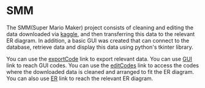 # SMM
The SMM(Super Mario Maker) project consists of cleaning and editing the data downloaded via [kaggle](https://www.kaggle.com/leomauro/smmnet), and then transferring this data to the relevant ER diagram. In addition, a basic GUI was created that can connect to the database, retrieve data and display this data using python's tkinter library.

You can use the [exportCode](https://github.com/gayecolakoglu/SMM/tree/main/exportCode) link to export relevant data.
You can use [GUI](https://github.com/gayecolakoglu/SMM/tree/main/GUI) link to reach GUI codes.
You can use the [editCodes](https://github.com/gayecolakoglu/SMM/tree/main/editCodes) link to access the codes where the downloaded data is cleaned and arranged to fit the ER diagram.
You can also use [ER](https://github.com/gayecolakoglu/SMM/tree/main/ER) link to reach the relevant ER diagram.
